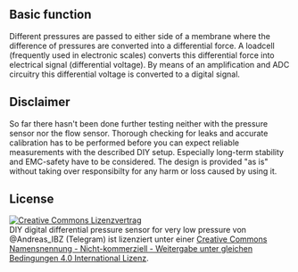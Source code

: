## Basic function

Different pressures are passed to either side of a membrane where the difference of pressures are converted into a differential force. A loadcell (frequently used in electronic scales) converts this differential force into electrical signal (differential voltage). By means of an amplification and ADC circuitry this differential voltage is converted to a digital signal. 

## Disclaimer

So far there hasn't been done further testing neither with the pressure sensor nor the flow sensor. Thorough checking for leaks and accurate calibration has to be performed before you can expect reliable measurements with the described DIY setup. Especially long-term stability and EMC-safety have to be considered. The design is provided "as is" without taking over responsibilty for any harm or loss caused by using it.

## License
<a rel="license" href="http://creativecommons.org/licenses/by-nc-sa/4.0/"><img alt="Creative Commons Lizenzvertrag" style="border-width:0" src="https://i.creativecommons.org/l/by-nc-sa/4.0/88x31.png" /></a><br /><span xmlns:dct="http://purl.org/dc/terms/" href="http://purl.org/dc/dcmitype/Text" property="dct:title" rel="dct:type">DIY digital differential pressure sensor for very low pressure</span> von <span xmlns:cc="http://creativecommons.org/ns#" property="cc:attributionName">@Andreas_IBZ (Telegram)</span> ist lizenziert unter einer <a rel="license" href="http://creativecommons.org/licenses/by-nc-sa/4.0/">Creative Commons Namensnennung - Nicht-kommerziell - Weitergabe unter gleichen Bedingungen 4.0 International Lizenz</a>.
